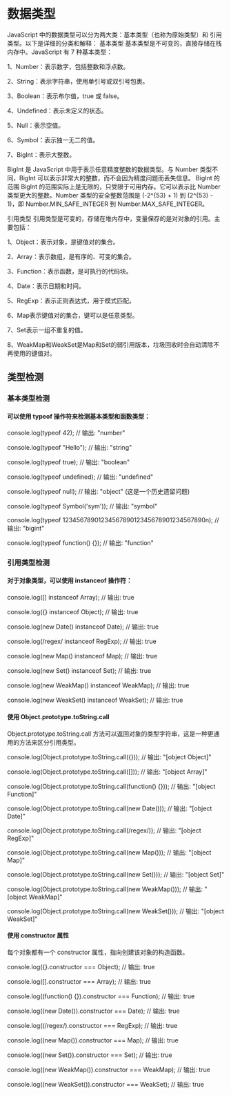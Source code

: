 # 数据类型
JavaScript 中的数据类型可以分为两大类：基本类型（也称为原始类型）和 引用类型。以下是详细的分类和解释：
基本类型
基本类型是不可变的，直接存储在栈内存中。JavaScript 有 7 种基本类型：

1、Number：表示数字，包括整数和浮点数。

2、String：表示字符串，使用单引号或双引号包裹。

3、Boolean：表示布尔值，true 或 false。

4、Undefined：表示未定义的状态。

5、Null：表示空值。

6、Symbol：表示独一无二的值。

7、BigInt：表示大整数。

BigInt 是 JavaScript 中用于表示任意精度整数的数据类型。与 Number 类型不同，BigInt 可以表示非常大的整数，而不会因为精度问题而丢失信息。
BigInt 的范围
BigInt 的范围实际上是无限的，只受限于可用内存。它可以表示比 Number 类型更大的整数。Number 类型的安全整数范围是 (-2^{53} + 1) 到 (2^{53} - 1)，即 Number.MIN_SAFE_INTEGER 到 Number.MAX_SAFE_INTEGER。


引用类型
引用类型是可变的，存储在堆内存中，变量保存的是对对象的引用。主要包括：

1、Object：表示对象，是键值对的集合。

2、Array：表示数组，是有序的、可变的集合。

3、Function：表示函数，是可执行的代码块。

4、Date：表示日期和时间。

5、RegExp：表示正则表达式，用于模式匹配。

6、Map表示键值对的集合，键可以是任意类型。

7、Set表示一组不重复的值。

8、WeakMap和WeakSet是Map和Set的弱引用版本，垃圾回收时会自动清除不再使用的键值对。

## 类型检测

### 基本类型检测

#### 可以使用 typeof 操作符来检测基本类型和函数类型：

console.log(typeof 42); // 输出: "number"

console.log(typeof "Hello"); // 输出: "string"

console.log(typeof true); // 输出: "boolean"

console.log(typeof undefined); // 输出: "undefined"

console.log(typeof null); // 输出: "object" (这是一个历史遗留问题)

console.log(typeof Symbol('sym')); // 输出: "symbol"

console.log(typeof 1234567890123456789012345678901234567890n); // 输出: "bigint"

console.log(typeof function() {}); // 输出: "function"
### 引用类型检测

#### 对于对象类型，可以使用 instanceof 操作符：

console.log([] instanceof Array); // 输出: true

console.log({} instanceof Object); // 输出: true

console.log(new Date() instanceof Date); // 输出: true

console.log(/regex/ instanceof RegExp); // 输出: true

console.log(new Map() instanceof Map); // 输出: true

console.log(new Set() instanceof Set); // 输出: true

console.log(new WeakMap() instanceof WeakMap); // 输出: true

console.log(new WeakSet() instanceof WeakSet); // 输出: true

#### 使用 Object.prototype.toString.call
Object.prototype.toString.call 方法可以返回对象的类型字符串，这是一种更通用的方法来区分引用类型。

console.log(Object.prototype.toString.call({})); // 输出: "[object Object]"

console.log(Object.prototype.toString.call([])); // 输出: "[object Array]"

console.log(Object.prototype.toString.call(function() {})); // 输出: "[object Function]"

console.log(Object.prototype.toString.call(new Date())); // 输出: "[object Date]"

console.log(Object.prototype.toString.call(/regex/)); // 输出: "[object RegExp]"

console.log(Object.prototype.toString.call(new Map())); // 输出: "[object Map]"

console.log(Object.prototype.toString.call(new Set())); // 输出: "[object Set]"

console.log(Object.prototype.toString.call(new WeakMap())); // 输出: "[object WeakMap]"

console.log(Object.prototype.toString.call(new WeakSet())); // 输出: "[object WeakSet]"

 #### 使用 constructor 属性

每个对象都有一个 constructor 属性，指向创建该对象的构造函数。

console.log({}.constructor === Object); // 输出: true

console.log([].constructor === Array); // 输出: true

console.log((function() {}).constructor === Function); // 输出: true

console.log((new Date()).constructor === Date); // 输出: true

console.log((/regex/).constructor === RegExp); // 输出: true

console.log((new Map()).constructor === Map); // 输出: true

console.log((new Set()).constructor === Set); // 输出: true

console.log((new WeakMap()).constructor === WeakMap); // 输出: true

console.log((new WeakSet()).constructor === WeakSet); // 输出: true




